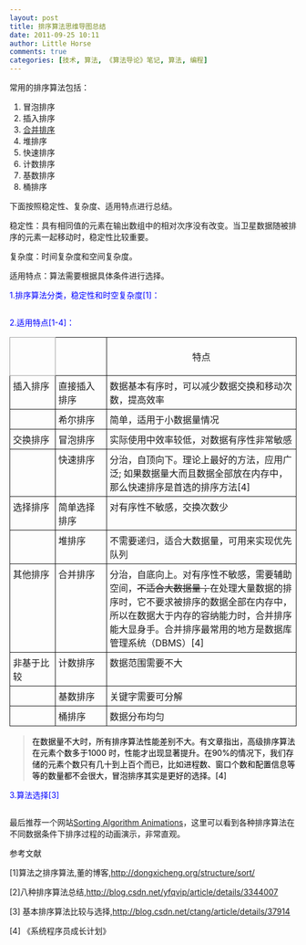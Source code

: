 ```yaml
---
layout: post
title: 排序算法思维导图总结
date: 2011-09-25 10:11
author: Little Horse
comments: true
categories: [技术, 算法, 《算法导论》笔记, 算法, 编程]
---
```

常用的排序算法包括：
<ol>
	<li>冒泡排序</li>
	<li>插入排序</li>
	<li><a href="http://manan.org/2011/08/merge_sort/" target="_blank">合并排序</a></li>
	<li>堆排序</li>
	<li>快速排序</li>
	<li>计数排序</li>
	<li>基数排序</li>
	<li>桶排序</li>
</ol>
下面按照稳定性、复杂度、适用特点进行总结。

稳定性：具有相同值的元素在输出数组中的相对次序没有改变。当卫星数据随被排序的元素一起移动时，稳定性比较重要。

复杂度：时间复杂度和空间复杂度。

适用特点：算法需要根据具体条件进行选择。

<span style="color: blue;">1.排序算法分类，稳定性和时空复杂度[1]：
</span>

<img src="http://manan.org/images/wp/2011/09/092511_0211_1.png" alt="" /><span style="font-size: 12pt;">
</span>

<span style="color: blue;">2.适用特点[1-4]：<!--more--><span style="font-family: 宋体;">
</span></span>
<div>
<table style="border-collapse: collapse;" border="0"><colgroup> <col style="width: 92px;" /> <col style="width: 105px;" /> <col style="width: 390px;" /></colgroup>
<tbody valign="top">
<tr>
<td style="border: 1pt solid #a3a3a3; padding: 5px;"><span style="color: #595959;"> </span></td>
<td style="border-width: 1pt 1pt 1pt medium; border-style: solid solid solid none; border-color: #a3a3a3 #a3a3a3 #a3a3a3 -moz-use-text-color; padding: 5px;"><span style="color: #595959;"> </span></td>
<td style="border-width: 1pt 1pt 1pt medium; border-style: solid solid solid none; border-color: #a3a3a3 #a3a3a3 #a3a3a3 -moz-use-text-color; padding: 5px;">
<p style="text-align: center;">特点</p>
</td>
</tr>
<tr>
<td style="border-width: medium 1pt 1pt; border-style: none solid solid; border-color: -moz-use-text-color #a3a3a3 #a3a3a3; padding: 5px;">插入排序</td>
<td style="border-width: medium 1pt 1pt medium; border-style: none solid solid none; border-color: -moz-use-text-color #a3a3a3 #a3a3a3 -moz-use-text-color; padding: 5px;">直接插入排序</td>
<td style="border-width: medium 1pt 1pt medium; border-style: none solid solid none; border-color: -moz-use-text-color #a3a3a3 #a3a3a3 -moz-use-text-color; padding: 5px;">数据基本有序时，可以减少数据交换和移动次数，提高效率</td>
</tr>
<tr>
<td style="border-width: medium 1pt 1pt; border-style: none solid solid; border-color: -moz-use-text-color #a3a3a3 #a3a3a3; padding: 5px;"></td>
<td style="border-width: medium 1pt 1pt medium; border-style: none solid solid none; border-color: -moz-use-text-color #a3a3a3 #a3a3a3 -moz-use-text-color; padding: 5px;">希尔排序</td>
<td style="border-width: medium 1pt 1pt medium; border-style: none solid solid none; border-color: -moz-use-text-color #a3a3a3 #a3a3a3 -moz-use-text-color; padding: 5px;">简单，适用于小数据量情况</td>
</tr>
<tr>
<td style="border-width: medium 1pt 1pt; border-style: none solid solid; border-color: -moz-use-text-color #a3a3a3 #a3a3a3; padding: 5px;">交换排序</td>
<td style="border-width: medium 1pt 1pt medium; border-style: none solid solid none; border-color: -moz-use-text-color #a3a3a3 #a3a3a3 -moz-use-text-color; padding: 5px;">冒泡排序</td>
<td style="border-width: medium 1pt 1pt medium; border-style: none solid solid none; border-color: -moz-use-text-color #a3a3a3 #a3a3a3 -moz-use-text-color; padding: 5px;">实际使用中效率较低，对数据有序性非常敏感</td>
</tr>
<tr>
<td style="border-width: medium 1pt 1pt; border-style: none solid solid; border-color: -moz-use-text-color #a3a3a3 #a3a3a3; padding: 5px;"></td>
<td style="border-width: medium 1pt 1pt medium; border-style: none solid solid none; border-color: -moz-use-text-color #a3a3a3 #a3a3a3 -moz-use-text-color; padding: 5px;">快速排序</td>
<td style="border-width: medium 1pt 1pt medium; border-style: none solid solid none; border-color: -moz-use-text-color #a3a3a3 #a3a3a3 -moz-use-text-color; padding: 5px;">分治，自顶向下。理论上最好的方法，应用广泛; 如果数据量大而且数据全部放在内存中，那么快速排序是首选的排序方法[4]</td>
</tr>
<tr>
<td style="border-width: medium 1pt 1pt; border-style: none solid solid; border-color: -moz-use-text-color #a3a3a3 #a3a3a3; padding: 5px;">选择排序</td>
<td style="border-width: medium 1pt 1pt medium; border-style: none solid solid none; border-color: -moz-use-text-color #a3a3a3 #a3a3a3 -moz-use-text-color; padding: 5px;">简单选择排序</td>
<td style="border-width: medium 1pt 1pt medium; border-style: none solid solid none; border-color: -moz-use-text-color #a3a3a3 #a3a3a3 -moz-use-text-color; padding: 5px;">对有序性不敏感，交换次数少</td>
</tr>
<tr>
<td style="border-width: medium 1pt 1pt; border-style: none solid solid; border-color: -moz-use-text-color #a3a3a3 #a3a3a3; padding: 5px;"></td>
<td style="border-width: medium 1pt 1pt medium; border-style: none solid solid none; border-color: -moz-use-text-color #a3a3a3 #a3a3a3 -moz-use-text-color; padding: 5px;">堆排序</td>
<td style="border-width: medium 1pt 1pt medium; border-style: none solid solid none; border-color: -moz-use-text-color #a3a3a3 #a3a3a3 -moz-use-text-color; padding: 5px;">不需要递归，适合大数据量，可用来实现优先队列</td>
</tr>
<tr>
<td style="border-width: medium 1pt 1pt; border-style: none solid solid; border-color: -moz-use-text-color #a3a3a3 #a3a3a3; padding: 5px;">其他排序</td>
<td style="border-width: medium 1pt 1pt medium; border-style: none solid solid none; border-color: -moz-use-text-color #a3a3a3 #a3a3a3 -moz-use-text-color; padding: 5px;">合并排序</td>
<td style="border-width: medium 1pt 1pt medium; border-style: none solid solid none; border-color: -moz-use-text-color #a3a3a3 #a3a3a3 -moz-use-text-color; padding: 5px;">分治，自底向上。对有序性不敏感，需要辅助空间，<del>不适合大数据量；</del>在处理大量数据的排序时，它不要求被排序的数据全部在内存中，所以在数据大于内存的容纳能力时，合并排序能大显身手。合并排序最常用的地方是数据库管理系统（DBMS）[4]</td>
</tr>
<tr>
<td style="border-width: medium 1pt 1pt; border-style: none solid solid; border-color: -moz-use-text-color #a3a3a3 #a3a3a3; padding: 5px;">非基于比较</td>
<td style="border-width: medium 1pt 1pt medium; border-style: none solid solid none; border-color: -moz-use-text-color #a3a3a3 #a3a3a3 -moz-use-text-color; padding: 5px;">计数排序</td>
<td style="border-width: medium 1pt 1pt medium; border-style: none solid solid none; border-color: -moz-use-text-color #a3a3a3 #a3a3a3 -moz-use-text-color; padding: 5px;">数据范围需要不大</td>
</tr>
<tr>
<td style="border-width: medium 1pt 1pt; border-style: none solid solid; border-color: -moz-use-text-color #a3a3a3 #a3a3a3; padding: 5px;"></td>
<td style="border-width: medium 1pt 1pt medium; border-style: none solid solid none; border-color: -moz-use-text-color #a3a3a3 #a3a3a3 -moz-use-text-color; padding: 5px;">基数排序</td>
<td style="border-width: medium 1pt 1pt medium; border-style: none solid solid none; border-color: -moz-use-text-color #a3a3a3 #a3a3a3 -moz-use-text-color; padding: 5px;">关键字需要可分解</td>
</tr>
<tr>
<td style="border-width: medium 1pt 1pt; border-style: none solid solid; border-color: -moz-use-text-color #a3a3a3 #a3a3a3; padding: 5px;"></td>
<td style="border-width: medium 1pt 1pt medium; border-style: none solid solid none; border-color: -moz-use-text-color #a3a3a3 #a3a3a3 -moz-use-text-color; padding: 5px;">桶排序</td>
<td style="border-width: medium 1pt 1pt medium; border-style: none solid solid none; border-color: -moz-use-text-color #a3a3a3 #a3a3a3 -moz-use-text-color; padding: 5px;">数据分布均匀</td>
</tr>
</tbody>
</table>
</div>
<blockquote><span style="color: blue;"><span style="color: #000000;">在数据量不大时，所有排序算法性能差别不大。有文章指出，高级排序算法在元素个数多于1000 时，性能才出现显著提升。在90%的情况下，我们存储的元素个数只有几十到上百个而已，比如进程数、窗口个数和配置信息等等的数量都不会很大，冒泡排序其实是更好的选择。[4]</span>
</span></blockquote>
<span style="color: blue;">3.算法选择[3]</span>

<img src="http://manan.org/images/wp/2011/09/092511_0211_2.png" alt="" /><span style="font-family: 宋体; font-size: 12pt;">
</span>

最后推荐一个网站<a href="http://www.sorting-algorithms.com/">Sorting Algorithm Animations</a>，这里可以看到各种排序算法在不同数据条件下排序过程的动画演示，非常直观。

参考文献<span style="font-family: 宋体;">
</span>

[1]算法之排序算法,董的博客,http://dongxicheng.org/structure/sort/

[2]八种排序算法总结,http://blog.csdn.net/yfqvip/article/details/3344007

[3] 基本排序算法比较与选择,http://blog.csdn.net/ctang/article/details/37914

[4] 《系统程序员成长计划》
